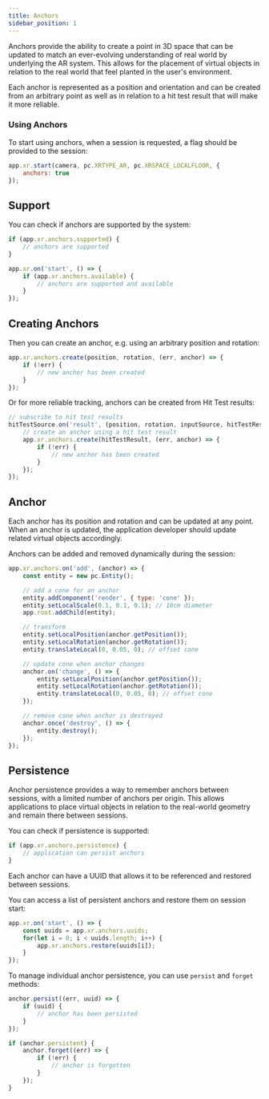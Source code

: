 ```yaml
---
title: Anchors
sidebar_position: 1
---
```


Anchors provide the ability to create a point in 3D space that can be updated to match an ever-evolving understanding of real world by underlying the AR system. This allows for the placement of virtual objects in relation to the real world that feel planted in the user's environment.

Each anchor is represented as a position and orientation and can be created from an arbitrary point as well as in relation to a hit test result that will make it more reliable.

### Using Anchors

To start using anchors, when a session is requested, a flag should be provided to the session:

```javascript
app.xr.start(camera, pc.XRTYPE_AR, pc.XRSPACE_LOCALFLOOR, {
    anchors: true
});
```

## Support

You can check if anchors are supported by the system:

```javascript
if (app.xr.anchors.supported) {
    // anchors are supported
}

app.xr.on('start', () => {
    if (app.xr.anchors.available) {
        // anchors are supported and available
    }
});
```

## Creating Anchors

Then you can create an anchor, e.g. using an arbitrary position and rotation:

```javascript
app.xr.anchors.create(position, rotation, (err, anchor) => {
    if (!err) {
        // new anchor has been created
    }
});
```

Or for more reliable tracking, anchors can be created from Hit Test results:

```javascript
// subscribe to hit test results
hitTestSource.on('result', (position, rotation, inputSource, hitTestResult) => {
    // create an anchor using a hit test result
    app.xr.anchors.create(hitTestResult, (err, anchor) => {
        if (!err) {
            // new anchor has been created
        }
    });
});
```

## Anchor

Each anchor has its position and rotation and can be updated at any point. When an anchor is updated, the application developer should update related virtual objects accordingly.

Anchors can be added and removed dynamically during the session:

```javascript
app.xr.anchors.on('add', (anchor) => {
    const entity = new pc.Entity();

    // add a cone for an anchor
    entity.addComponent('render', { type: 'cone' });
    entity.setLocalScale(0.1, 0.1, 0.1); // 10cm diameter
    app.root.addChild(entity);

    // transform
    entity.setLocalPosition(anchor.getPosition());
    entity.setLocalRotation(anchor.getRotation());
    entity.translateLocal(0, 0.05, 0); // offset cone

    // update cone when anchor changes
    anchor.on('change', () => {
        entity.setLocalPosition(anchor.getPosition());
        entity.setLocalRotation(anchor.getRotation());
        entity.translateLocal(0, 0.05, 0); // offset cone
    });

    // remove cone when anchor is destroyed
    anchor.once('destroy', () => {
        entity.destroy();
    });
});
```

## Persistence

Anchor persistence provides a way to remember anchors between sessions, with a limited number of anchors per origin. This allows applications to place virtual objects in relation to the real-world geometry and remain there between sessions.

You can check if persistence is supported:

```javascript
if (app.xr.anchors.persistence) {
    // application can persist anchors
}
```

Each anchor can have a UUID that allows it to be referenced and restored between sessions.

You can access a list of persistent anchors and restore them on session start:

```javascript
app.xr.on('start', () => {
    const uuids = app.xr.anchors.uuids;
    for(let i = 0; i < uuids.length; i++) {
        app.xr.anchors.restore(uuids[i]);
    }
});
```

To manage individual anchor persistence, you can use `persist` and `forget` methods:

```javascript
anchor.persist((err, uuid) => {
    if (uuid) {
        // anchor has been persisted
    }
});
```

```javascript
if (anchor.persistent) {
    anchor.forget((err) => {
        if (!err) {
            // anchor is forgotten
        }
    });
}
```